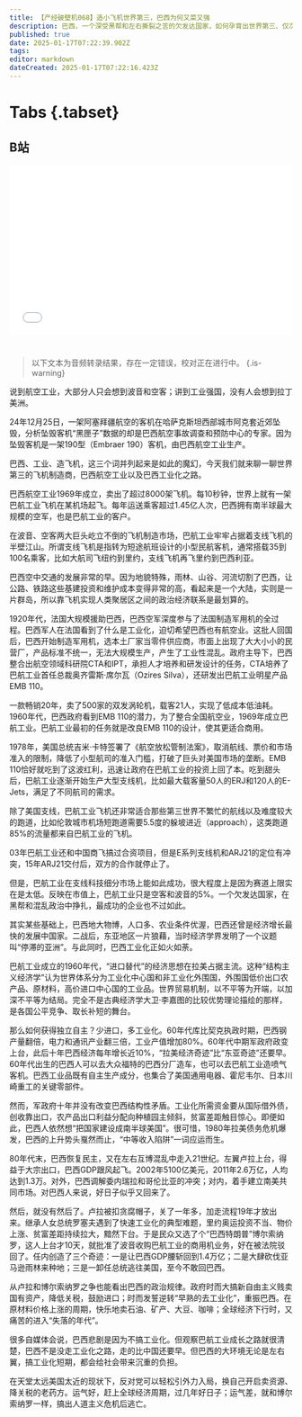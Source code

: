 ```yaml
---
title: 【产经破壁机068】造小飞机世界第三，巴西为何又菜又强
description: 巴西，一个深受黑帮和左右撕裂之苦的欠发达国家，如何孕育出世界第三、仅次于波音空客的飞机制造商？巴西人不是没有过“建设南美洲的美国”的雄心壮志，但却深陷“中等收入陷阱“，无法自拔。巴西的工业化对中国有什么启示？
published: true
date: 2025-01-17T07:22:39.902Z
tags: 
editor: markdown
dateCreated: 2025-01-17T07:22:16.423Z
---
```


# Tabs {.tabset}

## B站

<div style="position: relative; padding: 30% 45%;">
<iframe style="position: absolute; width: 100%; height: 100%; left: 0; top: 0;" src="//player.bilibili.com/player.html?&bvid=BV1VpwVepET8&page=1&as_wide=1&high_quality=1&danmaku=1&autoplay=0" scrolling="no" border="0" frameborder="no" framespacing="0" allowfullscreen="true"></iframe>
</div>


#

> 以下文本为音频转录结果，存在一定错误，校对正在进行中。
{.is-warning}

说到航空工业，大部分人只会想到波音和空客；讲到工业强国，没有人会想到拉丁美洲。

24年12月25日，一架阿塞拜疆航空的客机在哈萨克斯坦西部城市阿克套近郊坠毁，分析坠毁客机“黑匣子”数据的却是巴西航空事故调查和预防中心的专家。因为坠毁客机是一架190型（Embraer 190）客机，由巴西航空工业生产。

巴西、工业、造飞机，这三个词并列起来是如此的魔幻，今天我们就来聊一聊世界第三的飞机制造商，巴西航空工业以及巴西工业化之路。

巴西航空工业1969年成立，卖出了超过8000架飞机。每10秒钟，世界上就有一架巴航工业飞机在某机场起飞。每年运送乘客超过1.45亿人次，巴西拥有南半球最大规模的空军，也是巴航工业的客户。

在波音、空客两大巨头屹立不倒的飞机制造市场，巴航工业牢牢占据着支线飞机的半壁江山。所谓支线飞机是指转为短途航班设计的小型民航客机，通常搭载35到100名乘客，比如大航司飞纽约到里约，支线飞机再飞里约到巴西利亚。

巴西空中交通的发展非常的早。因为地貌特殊，雨林、山谷、河流切割了巴西，让公路、铁路这些基建投资和维护成本变得非常的高，看起来是一个大陆，实则是一片群岛，所以靠飞机实现人类聚居区之间的政治经济联系是最划算的。

1920年代，法国大规模援助巴西，巴西空军深度参与了法国制造军用机的全过程。巴西军人在法国看到了什么是工业化，迫切希望巴西也有航空业。这批人回国后，巴西开始制造军用机，选本土厂家当零件供应商，市面上出现了大大小小的民营厂，产品标准不统一，无法大规模生产，产生了工业性混乱。政府主导下，巴西整合出航空领域科研院CTA和IPT，承担人才培养和研发设计的任务，CTA培养了巴航工业首任总裁奥齐雷斯·席尔瓦（Ozires Silva），还研发出巴航工业明星产品EMB 110。

一款畅销20年，卖了500家的双发涡轮机，载客21人，实现了低成本低油耗。1960年代，巴西政府看到EMB 110的潜力，为了整合全国航空业，1969年成立巴航工业。巴航工业最初的任务就是改良EMB 110的设计，使其更适合商用。

1978年，美国总统吉米·卡特签署了《航空放松管制法案》，取消航线、票价和市场准入的限制，降低了小型航司的准入门槛，打破了巨头对美国市场的垄断。EMB 110恰好就吃到了这波红利，迅速让政府在巴航工业的投资上回了本。吃到甜头后，巴航工业逐渐开始生产大型支线机，比如最大载客量50人的ERJ和120人的E-Jets，满足了不同航司的需求。

除了美国支线，巴航工业飞机还非常适合那些第三世界不繁忙的航线以及难度较大的跑道，比如伦敦城市机场短跑道需要5.5度的躲坡进近（approach），这类跑道85%的流量都来自巴航工业的飞机。

03年巴航工业还和中国商飞搞过合资项目，但是E系列支线机和ARJ21的定位有冲突，15年ARJ21交付后，双方的合作就停止了。

但是，巴航工业在支线科技细分市场上能如此成功，很大程度上是因为赛道上限实在是太低。反映在市值上，巴航工业只是空客和波音的5%。一个欠发达国家，在黑帮和混乱政治中挣扎，最成功的企业也不过如此。

其实某些基础上，巴西地大物博，人口多、农业条件优渥，巴西还曾是经济增长最快的发展中国家。二战后，东亚地区一片狼藉，当时经济学界发明了一个议题叫“停滞的亚洲”。与此同时，巴西工业化正如火如荼。

巴航工业成立的1960年代，“进口替代”的经济思想在拉美占据主流。这种“结构主义经济学”认为世界体系分为工业化中心国和非工业化外围国，外围国低价出口农产品、原材料，高价进口中心国的工业品。世界贸易机制，以不平等为开端，以加深不平等为结局。完全不是古典经济学大卫·李嘉图的比较优势理论描绘的那样，是各国公平竞争、取长补短的舞台。

那么如何获得独立自主？少进口，多工业化。60年代库比契克执政时期，巴西钢产量翻倍，电力和通讯产业翻三倍，工业产值增加80%。60年代中期军政府政变上台，此后十年巴西经济每年增长近10%，“拉美经济奇迹”比“东亚奇迹”还要早。60年代出生的巴西人可以去大众福特的巴西分厂造车，也可以去巴航工业造喷气客机。巴西工业品既有自主生产成分，也集合了美国通用电器、霍尼韦尔、日本川崎重工的关键零部件。

然而，军政府十年并没有改变巴西结构性矛盾。工业化所需资金要从国际借外债，创收靠出口，农产品出口利益分配向种植园主倾斜，贫富差距触目惊心。即便如此，巴西人依然想“把国家建设成南半球美国”。很可惜，1980年拉美债务危机爆发，巴西的上升势头戛然而止，“中等收入陷阱”一词应运而生。

80年代末，巴西恢复民主，又在左右互博混乱中走入21世纪。左翼卢拉上台，得益于大宗出口，巴西GDP跟风起飞。2002年5100亿美元，2011年2.6万亿，人均达到1.3万。对外，巴西调解委内瑞拉和哥伦比亚的冲突；对内，着手建立南美共同市场。对巴西人来说，好日子似乎又回来了。

然后，就没有然后了。卢拉被扣贪腐帽子，关了一年多，加走流程19年才放出来。继承人女总统罗塞夫遇到了快速工业化的典型难题，里约奥运投资不当、物价上涨、贫富差距持续拉大，黯然下台。于是民众又选了个“巴西特朗普”博尔索纳罗，这人上台才10天，就批准了波音收购巴航工业的商用机业务，好在被法院驳回了。任内创造了三个奇迹：一是让巴西GDP腰斩回到1.4万亿；二是大肆砍伐亚马逊雨林来种地；三是一卸任总统逃往美国，至今不敢回巴西。

从卢拉和博尔索纳罗之争也能看出巴西的政治规律。政府时而大搞新自由主义贱卖国有资产，降低关税，鼓励进口；时而发誓逆转“早熟的去工业化”，重振巴西。在原材料价格上涨的周期，快乐地卖石油、矿产、大豆、咖啡；全球经济下行时，又痛苦的进入“失落的年代”。

很多自媒体会说，巴西悲剧是因为不搞工业化。但观察巴航工业成长之路就很清楚，巴西不是没走工业化之路，走的比中国还要早。但巴西的大环境无论是左右翼，搞工业化短期，都会给社会带来沉重的负担。

在天堂太远美国太近的现状下，反对党可以轻松引外力入局，换自己开启卖资源、降关税的老药方。运气好，赶上全球经济周期，过几年好日子；运气差，就和博尔索纳罗一样，搞出人道主义危机后逃亡。
